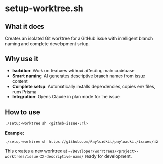 # setup-worktree.sh

## What it does
Creates an isolated Git worktree for a GitHub issue with intelligent branch naming and complete development setup.

## Why use it
- **Isolation**: Work on features without affecting main codebase
- **Smart naming**: AI generates descriptive branch names from issue content
- **Complete setup**: Automatically installs dependencies, copies env files, runs Prisma
- **Integration**: Opens Claude in plan mode for the issue

## How to use
```bash
./setup-worktree.sh <github-issue-url>
```

**Example:**
```bash
./setup-worktree.sh https://github.com/Payloadkit/payloadkit/issues/42
```

This creates a new worktree at `~/Developer/worktrees/<project>-worktrees/issue-XX-descriptive-name/` ready for development.